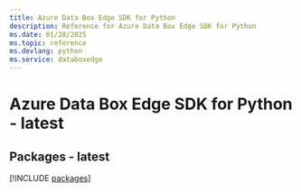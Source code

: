 ```yaml
---
title: Azure Data Box Edge SDK for Python
description: Reference for Azure Data Box Edge SDK for Python
ms.date: 01/28/2025
ms.topic: reference
ms.devlang: python
ms.service: databoxedge
---
```

# Azure Data Box Edge SDK for Python - latest
## Packages - latest
[!INCLUDE [packages](data-box-edge-index.md)]